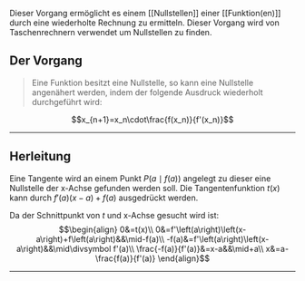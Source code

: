 Dieser Vorgang ermöglicht es einem [[Nullstellen]] einer [[Funktion(en)]] durch eine wiederholte Rechnung zu ermitteln. Dieser Vorgang wird von Taschenrechnern verwendet um Nullstellen zu finden.

## Der Vorgang
>Eine Funktion besitzt eine Nullstelle, so kann eine Nullstelle angenähert werden, indem der folgende Ausdruck wiederholt durchgeführt wird:

$$x_{n+1}=x_n\cdot\frac{f(x_n)}{f'(x_n)}$$

---
## Herleitung
Eine Tangente wird an einem Punkt $P\left(a\mid f(a)\right)$ angelegt zu dieser eine Nullstelle der x-Achse gefunden werden soll.
Die Tangentenfunktion $t(x)$ kann durch $f'\left(a\right)\left(x-a\right)+f\left(a\right)$ ausgedrückt werden.

Da der Schnittpunkt von $t$ und x-Achse gesucht wird ist:
$$\begin{align}
	0&=t(x)\\
	0&=f'\left(a\right)\left(x-a\right)+f\left(a\right)&&\mid-f(a)\\
	-f(a)&=f'\left(a\right)\left(x-a\right)&&\mid\divsymbol f'(a)\\
	\frac{-f(a)}{f'(a)}&=x-a&&\mid+a\\
	x&=a-\frac{f(a)}{f'(a)}
\end{align}$$

---